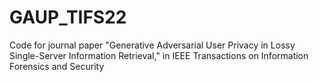 # GAUP_TIFS22
Code for journal paper "Generative Adversarial User Privacy in Lossy Single-Server Information Retrieval," in IEEE Transactions on Information Forensics and Security
